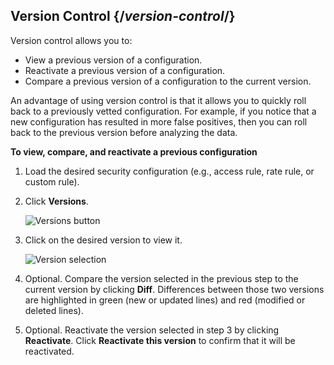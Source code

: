 ## Version Control {/*version-control*/}

Version control allows you to:
-   View a previous version of a configuration. 
-   Reactivate a previous version of a configuration. 
-   Compare a previous version of a configuration to the current version.

An advantage of using version control is that it allows you to quickly roll back to a previously vetted configuration. For example, if you notice that a new configuration has resulted in more false positives, then you can roll back to the previous version before analyzing the data. 

**To view, compare, and reactivate a previous configuration**

1.  Load the desired security configuration (e.g., access rule, rate rule, or custom rule).
2.  Click **Versions**.

    ![Versions button](/images/v7/security/version-control-versions.png?width=750)

3.  Click on the desired version to view it. 

    ![Version selection](/images/v7/security/version-control-version-selection.png?width=750)

4.  Optional. Compare the version selected in the previous step to the current version by clicking **Diff**. Differences between those two versions are highlighted in green (new or updated lines) and red (modified or deleted lines).
5.  Optional. Reactivate the version selected in step 3 by clicking **Reactivate**. Click **Reactivate this version** to confirm that it will be reactivated. 